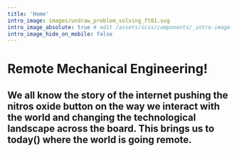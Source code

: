 ```yaml
---
title: 'Home'
intro_image: images/undraw_problem_solving_ft81.svg
intro_image_absolute: true # edit /assets/scss/components/_intro-image.scss for full control
intro_image_hide_on_mobile: false
---
```


# Remote Mechanical Engineering!

## We all know the story of the internet pushing the nitros oxide button on the way we interact with the world and changing the technological landscape across the board. This brings us to today() where the world is going remote.
